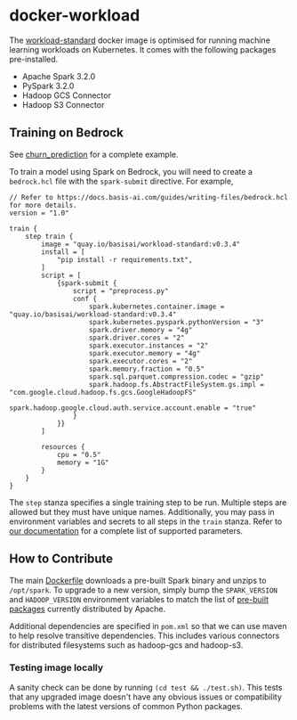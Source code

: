 # docker-workload

The [workload-standard](https://quay.io/repository/basisai/workload-standard) docker image is optimised for running machine learning workloads on Kubernetes. It comes with the following packages pre-installed.

- Apache Spark 3.2.0
- PySpark 3.2.0
- Hadoop GCS Connector
- Hadoop S3 Connector

## Training on Bedrock

See [churn_prediction](https://github.com/basisai/churn_prediction) for a complete example.

To train a model using Spark on Bedrock, you will need to create a `bedrock.hcl` file with the `spark-submit` directive. For example,

```hcl
// Refer to https://docs.basis-ai.com/guides/writing-files/bedrock.hcl for more details.
version = "1.0"

train {
    step train {
        image = "quay.io/basisai/workload-standard:v0.3.4"
        install = [
            "pip install -r requirements.txt",
        ]
        script = [
            {spark-submit {
                script = "preprocess.py"
                conf {
                    spark.kubernetes.container.image = "quay.io/basisai/workload-standard:v0.3.4"
                    spark.kubernetes.pyspark.pythonVersion = "3"
                    spark.driver.memory = "4g"
                    spark.driver.cores = "2"
                    spark.executor.instances = "2"
                    spark.executor.memory = "4g"
                    spark.executor.cores = "2"
                    spark.memory.fraction = "0.5"
                    spark.sql.parquet.compression.codec = "gzip"
                    spark.hadoop.fs.AbstractFileSystem.gs.impl = "com.google.cloud.hadoop.fs.gcs.GoogleHadoopFS"
                    spark.hadoop.google.cloud.auth.service.account.enable = "true"
                }
            }}
        ]

        resources {
            cpu = "0.5"
            memory = "1G"
        }
    }
}
```

The `step` stanza specifies a single training step to be run. Multiple steps are allowed but they must have unique names. Additionally, you may pass in environment variables and secrets to all steps in the `train` stanza. Refer to [our documentation](https://docs.basis-ai.com/guides/writing-files/bedrock.hcl#train-stanza) for a complete list of supported parameters.

## How to Contribute

The main [Dockerfile](Dockerfile) downloads a pre-built Spark binary and unzips to `/opt/spark`. To upgrade to a new version, simply bump the `SPARK_VERSION` and `HADOOP_VERSION` environment variables to match the list of [pre-built packages](https://spark.apache.org/downloads.html) currently distributed by Apache.

Additional dependencies are specified in `pom.xml` so that we can use maven to help resolve transitive dependencies. This includes various connectors for distributed filesystems such as hadoop-gcs and hadoop-s3.

### Testing image locally

A sanity check can be done by running `(cd test && ./test.sh)`. This tests that any upgraded image doesn't have any obvious issues or compatibility problems with the latest versions of common Python packages.
